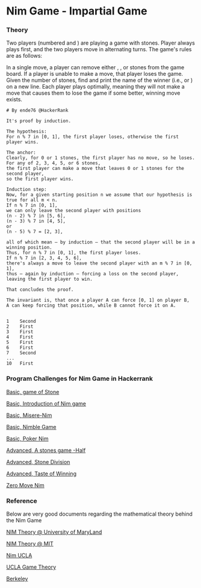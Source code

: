 # Nim Game - Impartial Game

### Theory


Two players (numbered  and ) are playing a game with  stones. Player  always plays first, and the two players move in alternating turns. The game's rules are as follows:

In a single move, a player can remove either , , or  stones from the game board.
If a player is unable to make a move, that player loses the game.
Given the number of stones, find and print the name of the winner (i.e.,  or ) on a new line. Each player plays optimally, meaning they will not make a move that causes them to lose the game if some better, winning move exists.


```
# By ende76 @HackerRank

It's proof by induction.

The hypothesis: 
For n % 7 in [0, 1], the first player loses, otherwise the first player wins.

The anchor:
Clearly, for 0 or 1 stones, the first player has no move, so he loses. 
For any of 2, 3, 4, 5, or 6 stones, 
the first player can make a move that leaves 0 or 1 stones for the second player, 
so the first player wins.

Induction step: 
Now, for a given starting position n we assume that our hypothesis is true for all m < n.
If n % 7 in [0, 1], 
we can only leave the second player with positions 
(n - 2) % 7 in [5, 6], 
(n - 3) % 7 in [4, 5], 
or 
(n - 5) % 7 = [2, 3], 

all of which mean – by induction – that the second player will be in a winning position. 
Thus, for n % 7 in [0, 1], the first player loses.
If n % 7 in [2, 3, 4, 5, 6], 
there's always a move to leave the second player with an m % 7 in [0, 1], 
thus – again by induction – forcing a loss on the second player, leaving the first player to win.

That concludes the proof.

The invariant is, that once a player A can force [0, 1] on player B, 
A can keep forcing that position, while B cannot force it on A.


```

```
1    Second
2    First
3    First
4    First
5    First
6    First
7    Second
...
10   First

```

### Program Challenges for Nim Game in Hackerrank

[Basic, game of Stone ](https://www.hackerrank.com/challenges/game-of-stones-1/)

[Basic, Introduction of Nim game](https://www.hackerrank.com/challenges/nim-game-1)

[Basic, Misere-Nim](https://www.hackerrank.com/challenges/misere-nim-1)

[Basic, Nimble Game](https://www.hackerrank.com/challenges/nimble-game-1)

[Basic, Poker Nim](https://www.hackerrank.com/challenges/poker-nim-1)

[Advanced, A stones game -Half](https://www.hackerrank.com/challenges/half)

[Advanced, Stone Division](https://www.hackerrank.com/contests/w25/challenges/stone-division)

[Advanced, Taste of Winning ](https://www.hackerrank.com/contests/w26/challenges/taste-of-win)

[Zero Move Nim](https://www.hackerrank.com/contests/w27/challenges/zero-move-nim)



### Reference

Below are very good documents regarding the mathematical theory behind the Nim Game

[NIM Theory @ University of MaryLand](https://www.cs.umd.edu/~gasarch/COURSES/250/S15/nimnotes.pdf)

[NIM Theory @ MIT](http://web.mit.edu/sp.268/www/nim.pdf)

[Nim UCLA](http://www.math.ucla.edu/~tom/Game_Theory/comb.pdf)

[UCLA Game Theory](http://www.math.ucla.edu/~tom/Game_Theory/Contents.html)

[Berkeley](http://www.stat.berkeley.edu/~peres/gtlect.pdf)

